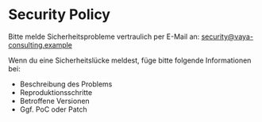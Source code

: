 # Security Policy

Bitte melde Sicherheitsprobleme vertraulich per E-Mail an: security@vaya-consulting.example

Wenn du eine Sicherheitslücke meldest, füge bitte folgende Informationen bei:
- Beschreibung des Problems
- Reproduktionsschritte
- Betroffene Versionen
- Ggf. PoC oder Patch
